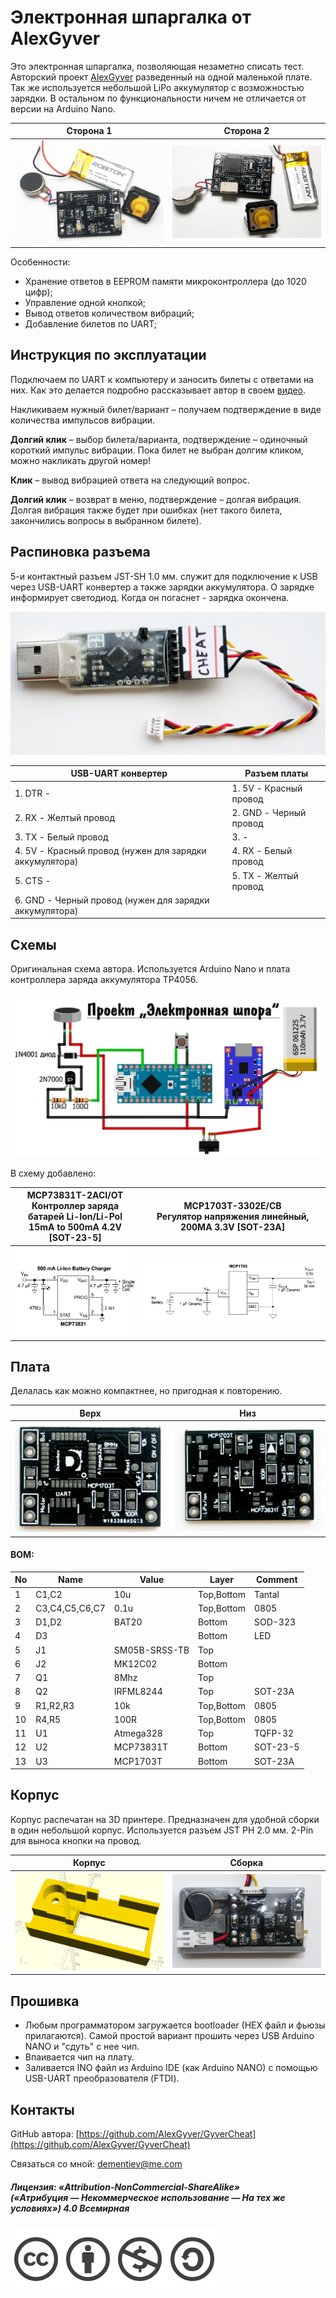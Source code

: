 Электронная шпаргалка от AlexGyver
=====================

Это электронная шпаргалка, позволяющая незаметно списать тест. Авторский проект [AlexGyver](https://alexgyver.ru/gyvercheat/) разведенный на одной маленькой плате. Так же используется небольшой LiPo аккумулятор с возможностью зарядки. В остальном по функциональности ничем не отличается от версии на Arduino Nano.

|   Сторона 1           | Сторона 2
|-----------------------|-----------------------
| ![](./img/device.jpg) | ![](./img/device2.jpg)

Особенности:

*	Хранение ответов в EEPROM памяти микроконтроллера (до 1020 цифр);
*	Управление одной кнопкой;
*	Вывод ответов количеством вибраций;
*   Добавление билетов по UART;

## Инструкция по эксплуатации

Подключаем по UART к компьютеру и заносить билеты с ответами на них. Как это делается подробно рассказывает автор в своем [видео](https://www.youtube.com/watch?v=9YlfDXCbW8]).

Накликиваем нужный билет/вариант – получаем подтверждение в виде количества импульсов вибрации.

**Долгий клик** – выбор билета/варианта, подтверждение – одиночный короткий импульс вибрации. Пока билет не выбран долгим кликом, можно накликать другой номер!

**Клик** – вывод вибрацией ответа на следующий вопрос.

**Долгий клик** – возврат в меню, подтверждение – долгая вибрация. Долгая вибрация также будет при ошибках (нет такого билета, закончились вопросы в выбранном билете).

## Распиновка разъема

5-и контактный разъем JST-SH 1.0 мм. служит для подключение к USB через USB-UART конвертер а также зарядки аккумулятора. О зарядке информирует светодиод. Когда он погаснет - зарядка окончена.

![](./img/connect.jpg)

|  USB-UART конвертер   | Разъем платы
|-----------------------|-------------------------
|1. DTR -|1. 5V - Красный провод
|2. RX - Желтый провод|2. GND - Черный провод
|3. TX - Белый провод|3. -
|4. 5V - Красный провод (нужен для зарядки аккумулятора)|4. RX - Белый провод
|5. CTS -|5. TX - Желтый провод
|6. GND - Черный провод (нужен для зарядки аккумулятора)|

## Схемы

Оригинальная схема автора. Используется Arduino Nano и плата контроллера заряда аккумулятора TP4056.

![](./img/scheme.jpg)

В схему добавлено:

|MCP73831T-2ACI/OT<br>Контроллер заряда батарей Li-Ion/Li-Pol 15mA to 500mA 4.2V [SOT-23-5]| MCP1703T-3302E/CB<br>Регулятор напряжения линейный, 200MA 3.3V [SOT-23A]
|-----------------------|-------------------------
| ![](./img/MCP73831T.jpg) | ![](./img/MCP1703T.jpg)

## Плата

Делалась как можно компактнее, но пригодная к повторению.

|   Верх                | Низ
|-----------------------|-------------------------
| ![](./img/pcb_up.jpg) | ![](./img/pcb_down.jpg)

#### BOM:

|No|Name|Value|Layer|Comment
|---|---|---|---|---
|1|C1,C2|10u|Top,Bottom|Tantal
|2|C3,C4,C5,C6,C7|0.1u|Top,Bottom|0805
|3|D1,D2|BAT20|Bottom|SOD-323
|4|D3||Bottom|LED
|5|J1|SM05B-SRSS-TB|Top|
|6|J2|MK12C02|Bottom|
|7|Q1|8Mhz|Top|
|8|Q2|IRFML8244|Top|SOT-23A
|9|R1,R2,R3|10k|Top,Bottom|0805
|10|R4,R5|100R|Top,Bottom|0805
|11|U1|Atmega328|Top|TQFP-32
|12|U2|MCP73831T|Bottom|SOT-23-5
|13|U3|MCP1703T|Bottom|SOT-23A

## Корпус

Корпус распечатан на 3D принтере. Предназначен для удобной сборки в один небольшой корпус. Используется разъем JST PH 2.0 мм. 2-Pin для выноса кнопки на провод.

|   Корпус            | Сборка
|---------------------|---------------------------
| ![](./img/case.jpg) | ![](./img/case2.jpg)

## Прошивка

* Любым программатором загружается bootloader (HEX файл и фьюзы прилагаются). Самой простой вариант прошить через USB Arduino NANO и "сдуть" с нее чип.
* Впаивается чип на плату.
* Заливается INO файл из Arduino IDE (как Arduino NANO) с помощью USB-UART преобразователя (FTDI).

## Контакты

GitHub автора: [https://github.com/AlexGyver/GyverCheat](https://github.com/AlexGyver/GyverCheat)

Связаться со мной: dementiev@me.com

##### Лицензия: «Attribution-NonCommercial-ShareAlike»<br>(«Атрибуция — Некоммерческое использование — На тех же условиях») 4.0 Всемирная

![](./img/license.jpg)